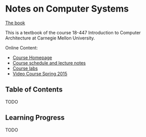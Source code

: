 # Notes on Computer Systems

[The book](https://www.amazon.de/-/en/Randal-Bryant/dp/0136108040/ref=sr_1_5?crid=28X4Q6FCEFFHK&dchild=1&keywords=computer+systems+a+programmer%27s+perspective&qid=1601583136&sprefix=Computer+Systems%2Caps%2C158&sr=8-5)

This is a textbook of the course 18-447 Introduction to Computer Architecture at Carnegie Mellon University.

Online Content:
- [Course Homepage](http://users.ece.cmu.edu/~jhoe/doku/doku.php?id=18-447_introduction_to_computer_architecture)
- [Course schedule and lecture notes](https://course.ece.cmu.edu/~ece447/s15/doku.php?id=schedule)
- [Course labs](https://course.ece.cmu.edu/~ece447/s15/doku.php?id=labs)
- [Video Course Spring 2015](https://www.youtube.com/playlist?list=PL5PHm2jkkXmi5CxxI7b3JCL1TWybTDtKq)

## Table of Contents
TODO
## Learning Progress
TODO
